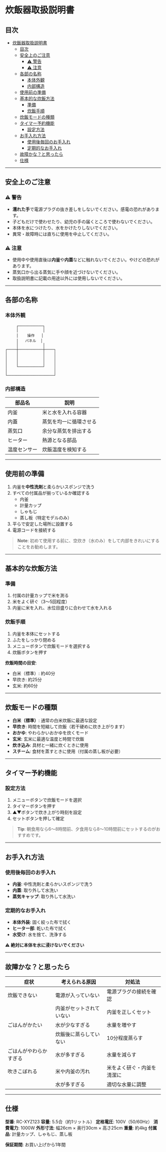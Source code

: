 # 炊飯器取扱説明書

## 目次
- [炊飯器取扱説明書](#炊飯器取扱説明書)
  - [目次](#目次)
  - [安全上のご注意](#安全上のご注意)
    - [⚠️ 警告](#️-警告)
    - [⚠️ 注意](#️-注意)
  - [各部の名称](#各部の名称)
    - [本体外観](#本体外観)
    - [内部構造](#内部構造)
  - [使用前の準備](#使用前の準備)
  - [基本的な炊飯方法](#基本的な炊飯方法)
    - [準備](#準備)
    - [炊飯手順](#炊飯手順)
  - [炊飯モードの種類](#炊飯モードの種類)
  - [タイマー予約機能](#タイマー予約機能)
    - [設定方法](#設定方法)
  - [お手入れ方法](#お手入れ方法)
    - [使用後毎回のお手入れ](#使用後毎回のお手入れ)
    - [定期的なお手入れ](#定期的なお手入れ)
  - [故障かな？と思ったら](#故障かなと思ったら)
  - [仕様](#仕様)

---

## 安全上のご注意

### ⚠️ 警告
- **濡れた手**で電源プラグの抜き差しをしないでください。感電の恐れがあります。
- 子どもだけで使わせたり、幼児の手の届くところで使わないでください。
- 本体を水につけたり、水をかけたりしないでください。
- 異常・故障時には直ちに使用を中止してください。

### ⚠️ 注意
- 使用中や使用直後は**内釜**や**内蓋**などに触れないでください。やけどの恐れがあります。
- 蒸気口から出る蒸気に手や顔を近づけないでください。
- 取扱説明書に記載の用途以外には使用しないでください。

---

## 各部の名称

### 本体外観
```
     ┌───────────┐
     │           │
     │    操作   │
     │   パネル  │
     │           │
┌────┼───────────┼────┐
│    │           │    │
│    │           │    │
│    │           │    │
│    └───────────┘    │
│                     │
└─────────────────────┘
```

### 内部構造
| 部品名 | 説明 |
|--------|------|
| 内釜 | 米と水を入れる容器 |
| 内蓋 | 蒸気を均一に循環させる |
| 蒸気口 | 余分な蒸気を排出する |
| ヒーター | 熱源となる部品 |
| 温度センサー | 炊飯温度を検知する |

---

## 使用前の準備

1. 内釜を**中性洗剤**と柔らかいスポンジで洗う
2. すべての付属品が揃っているか確認する
   - 内釜
   - 計量カップ
   - しゃもじ
   - 蒸し板（特定モデルのみ）
3. 平らで安定した場所に設置する
4. 電源コードを接続する

> **Note**: 初めて使用する前に、空炊き（水のみ）をして内部をきれいにすることをお勧めします。

---

## 基本的な炊飯方法

### 準備
1. 付属の計量カップで米を測る
2. 米をよく研ぐ（3〜5回程度）
3. 内釜に米を入れ、水位目盛りに合わせて水を入れる

### 炊飯手順
1. 内釜を本体にセットする
2. ふたをしっかり閉める
3. メニューボタンで炊飯モードを選択する
4. 炊飯ボタンを押す

**炊飯時間の目安**:
- 白米（標準）: 約40分
- 早炊き: 約25分
- 玄米: 約60分

---

## 炊飯モードの種類

- **白米（標準）**: 通常の白米炊飯に最適な設定
- **早炊き**: 時間を短縮して炊飯（若干硬めに炊き上がります）
- **おかゆ**: やわらかいおかゆを炊くモード
- **玄米**: 玄米に最適な温度と時間で炊飯
- **炊き込み**: 具材と一緒に炊くときに使用
- **スチーム**: 食材を蒸すときに使用（付属の蒸し板が必要）

---

## タイマー予約機能

### 設定方法
1. メニューボタンで炊飯モードを選択
2. タイマーボタンを押す
3. ▲▼ボタンで炊き上がり時刻を設定
4. セットボタンを押して確定

> **Tip**: 朝食用なら6〜8時間前、夕食用なら8〜10時間前にセットするのがおすすめです。

---

## お手入れ方法

### 使用後毎回のお手入れ
- **内釜**: 中性洗剤と柔らかいスポンジで洗う
- **内蓋**: 取り外して水洗い
- **蒸気キャップ**: 取り外して水洗い

### 定期的なお手入れ
- **本体外装**: 固く絞った布で拭く
- **ヒーター部**: 乾いた布で拭く
- **水受け**: 水を捨て、洗浄する

⚠️ **絶対に本体を水に浸けないでください**

---

## 故障かな？と思ったら

| 症状 | 考えられる原因 | 対処法 |
|------|----------------|--------|
| 炊飯できない | 電源が入っていない | 電源プラグの接続を確認 |
| | 内釜がセットされていない | 内釜を正しくセット |
| ごはんがかたい | 水が少なすぎる | 水量を増やす |
| | 炊飯後に蒸らしていない | 10分程度蒸らす |
| ごはんがやわらかすぎる | 水が多すぎる | 水量を減らす |
| 吹きこぼれる | 米や内釜の汚れ | 米をよく研ぐ・内釜を清潔に |
| | 水が多すぎる | 適切な水量に調整 |

---

## 仕様

**型番**: RC-XYZ123
**容量**: 5.5合（約1リットル）
**定格電圧**: 100V（50/60Hz）
**消費電力**: 1000W
**外形寸法**: 幅26cm × 奥行30cm × 高さ25cm
**重量**: 約4kg
**付属品**: 計量カップ、しゃもじ、蒸し板

**保証期間**: お買い上げから1年間